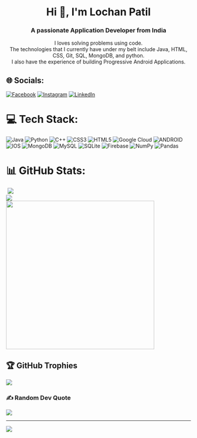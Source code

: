<h1 align="center">Hi 👋, I'm Lochan Patil</h1>
<h3 align="center">A passionate Application Developer from India</h3>

<p align="center">I loves solving problems using code.<br>The technologies that I currently have under my belt include Java, HTML, CSS, Git, SQL, MongoDB, and python.<br>I also have the experience of building Progressive Android Applications.</p>


## 🌐 Socials:
[![Facebook](https://img.shields.io/badge/Facebook-%231877F2.svg?logo=Facebook&logoColor=white)](https://facebook.com/https://www.facebook.com/patil.lochan.5/) [![Instagram](https://img.shields.io/badge/Instagram-%23E4405F.svg?logo=Instagram&logoColor=white)](https://instagram.com/https://www.instagram.com/l_o_c_h_a_n__patil_/) [![LinkedIn](https://img.shields.io/badge/LinkedIn-%230077B5.svg?logo=linkedin&logoColor=white)](https://www.linkedin.com/in/lochan-patil) 

<!-- [![LinkedIn](https://img.shields.io/badge/LinkedIn-%230077B5.svg?logo=linkedin&logoColor=white)](https://linkedin.com/in/https://www.linkedin.com/in/lochan-patil) -->

# 💻 Tech Stack:
![Java](https://img.shields.io/badge/java-%23ED8B00.svg?style=for-the-badge&logo=java&logoColor=white)  ![Python](https://img.shields.io/badge/python-3670A0?style=for-the-badge&logo=python&logoColor=ffdd54) ![C++](https://img.shields.io/badge/c++-%2300599C.svg?style=for-the-badge&logo=c%2B%2B&logoColor=white) ![CSS3](https://img.shields.io/badge/css3-%231572B6.svg?style=for-the-badge&logo=css3&logoColor=white) ![HTML5](https://img.shields.io/badge/html5-%23E34F26.svg?style=for-the-badge&logo=html5&logoColor=white) ![Google Cloud](https://img.shields.io/badge/Google%20Cloud-%234285F4.svg?style=for-the-badge&logo=google-cloud&logoColor=white) ![ANDROID](https://img.shields.io/badge/android-%2320232a.svg?style=for-the-badge&logo=android&logoColor=%a4c639) ![IOS](https://img.shields.io/badge/IOS-%2320232a.svg?style=for-the-badge&logo=apple&logoColor=white) ![MongoDB](https://img.shields.io/badge/MongoDB-%234ea94b.svg?style=for-the-badge&logo=mongodb&logoColor=white) ![MySQL](https://img.shields.io/badge/mysql-%2300f.svg?style=for-the-badge&logo=mysql&logoColor=white) ![SQLite](https://img.shields.io/badge/sqlite-%2307405e.svg?style=for-the-badge&logo=sqlite&logoColor=white) ![Firebase](https://img.shields.io/badge/firebase-%23039BE5.svg?style=for-the-badge&logo=firebase) ![NumPy](https://img.shields.io/badge/numpy-%23013243.svg?style=for-the-badge&logo=numpy&logoColor=white) ![Pandas](https://img.shields.io/badge/pandas-%23150458.svg?style=for-the-badge&logo=pandas&logoColor=white)
# 📊 GitHub Stats:
<img align=center/>
<img src = "https://github-readme-stats.vercel.app/api?username=Lochan2001&count_private=true&&show_icons=true&title_color=ffffff&icon_color=bb2acf&text_color=daf7dc&bg_color=151515"/><br/>
<img src ="https://github-readme-streak-stats.herokuapp.com/?user=Lochan2001&theme=dark&hide_border=false"/><br/>
<img src="https://github-readme-stats.vercel.app/api/top-langs/?username=Lochan2001&count_private=true&layout=compact&theme=radical" width="404"/>

## 🏆 GitHub Trophies
![](https://github-profile-trophy.vercel.app/?username=Lochan2001&theme=radical&no-frame=false&no-bg=true&margin-w=4)

### ✍️ Random Dev Quote
![](https://quotes-github-readme.vercel.app/api?type=horizontal&theme=radical)

---
[![](https://visitcount.itsvg.in/api?id=Lochan2001&icon=0&color=0)](https://visitcount.itsvg.in)

<!--   ##  you can help me by Donating
  [![BuyMeACoffee](https://img.shields.io/badge/Buy%20Me%20a%20Coffee-ffdd00?style=for-the-badge&logo=buy-me-a-coffee&logoColor=black)](https://buymeacoffee.com/https://www.buymeacoffee.com/patillocha2) hello

   -->

